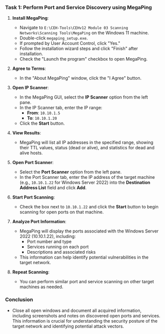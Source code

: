 ### Task 1: Perform Port and Service Discovery using MegaPing

1. **Install MegaPing**:
   - Navigate to `E:\CEH-Tools\CEHv12 Module 03 Scanning Networks\Scanning Tools\MegaPing` on the Windows 11 machine.
   - Double-click `megaping_setup.exe`.
   - If prompted by User Account Control, click "Yes."
   - Follow the installation wizard steps and click "Finish" after installation.
   - Check the "Launch the program" checkbox to open MegaPing.

2. **Agree to Terms**:
   - In the "About MegaPing" window, click the "I Agree" button.

3. **Open IP Scanner**:
   - In the MegaPing GUI, select the **IP Scanner** option from the left pane.
   - In the IP Scanner tab, enter the IP range:
     - **From**: `10.10.1.5`
     - **To**: `10.10.1.20`
   - Click the **Start** button.

4. **View Results**:
   - MegaPing will list all IP addresses in the specified range, showing their TTL values, status (dead or alive), and statistics for dead and alive hosts.

5. **Open Port Scanner**:
   - Select the **Port Scanner** option from the left pane.
   - In the Port Scanner tab, enter the IP address of the target machine (e.g., `10.10.1.22` for Windows Server 2022) into the **Destination Address List** field and click **Add**.

6. **Start Port Scanning**:
   - Check the box next to `10.10.1.22` and click the **Start** button to begin scanning for open ports on that machine.

7. **Analyze Port Information**:
   - MegaPing will display the ports associated with the Windows Server 2022 (10.10.1.22), including:
     - Port number and type
     - Services running on each port
     - Descriptions and associated risks
   - This information can help identify potential vulnerabilities in the target network.

8. **Repeat Scanning**:
   - You can perform similar port and service scanning on other target machines as needed.

### Conclusion
- Close all open windows and document all acquired information, including screenshots and notes on discovered open ports and services. This information is crucial for understanding the security posture of the target network and identifying potential attack vectors.